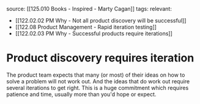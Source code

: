source: [[125.010 Books - Inspired - Marty Cagan]]
tags:
relevant:
- [[122.02.02 PM Why - Not all product discovery will be successful]]
- [[122.08 Product Management - Rapid iteration testing]]
- [[122.02.03 PM Why - Successful products require iterations]]

# Product discovery requires iteration

The product team expects that many (or most) of their ideas on how to solve a problem will not work out. And the ideas that do work out require several iterations to get right. This is a huge commitment which requires patience and time, usually more than you'd hope or expect.

